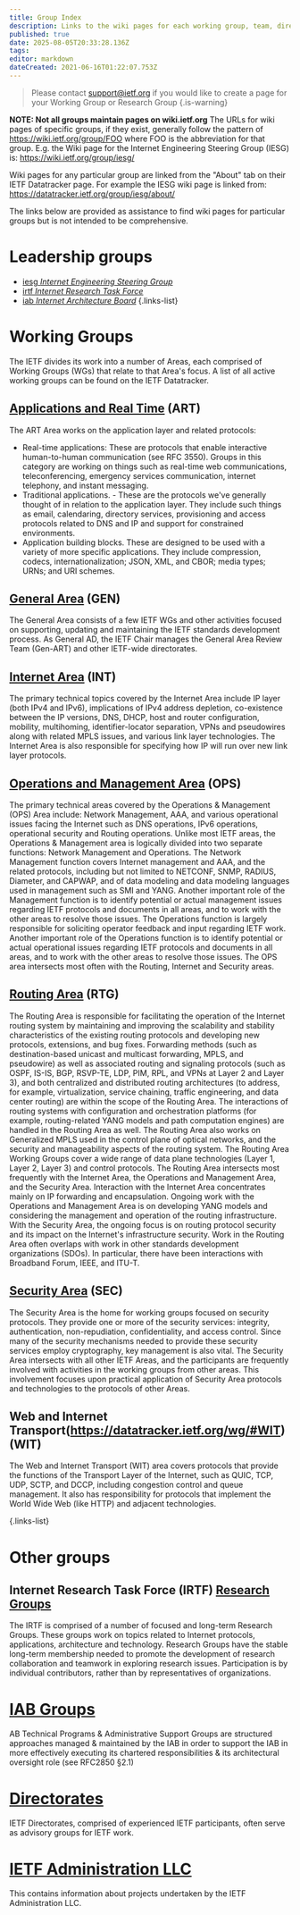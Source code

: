 ```yaml
---
title: Group Index
description: Links to the wiki pages for each working group, team, directorate, etc
published: true
date: 2025-08-05T20:33:28.136Z
tags: 
editor: markdown
dateCreated: 2021-06-16T01:22:07.753Z
---
```


> Please contact support@ietf.org if you would like to create a page for your Working Group or Research Group
{.is-warning}

**NOTE: Not all groups maintain pages on wiki.ietf.org** 
The URLs for wiki pages of specific groups, if they exist, generally follow the pattern of https://wiki.ietf.org/group/FOO where FOO is the abbreviation for that group. E.g. the Wiki page for the Internet Engineering Steering Group (IESG) is: https://wiki.ietf.org/group/iesg/

Wiki pages for any particular group are linked from the "About" tab on their IETF Datatracker page. For example the IESG wiki page is linked from: https://datatracker.ietf.org/group/iesg/about/

The links below are provided as assistance to find wiki pages for particular groups but is not intended to be comprehensive.

# Leadership groups
- [iesg *Internet Engineering Steering Group*](/group/iesg)
- [irtf *Internet Research Task Force*](/group/irtf)
- [iab *Internet Architecture Board*](/group/iab)
{.links-list}

# Working Groups
The IETF divides its work into a number of Areas, each comprised of Working Groups (WGs) that relate to that Area's focus. A list of all active working groups can be found on the IETF Datatracker. 

## [Applications and Real Time](https://datatracker.ietf.org/wg/#ART)  (ART)
The ART Area works on the application layer and related protocols:
+ Real-time applications: These are protocols that enable interactive human-to-human communication (see RFC 3550). Groups in this category are working on things such as real-time web communications, teleconferencing, emergency services communication, internet telephony, and instant messaging.
+ Traditional applications. - These are the protocols we've generally thought of in relation to the application layer. They include such things as email, calendaring, directory services, provisioning and access protocols related to DNS and IP and support for constrained environments. 
+ Application building blocks. These are designed to be used with a variety of more specific applications. They include compression, codecs, internationalization; JSON, XML, and CBOR; media types; URNs; and URI schemes.

## [General Area](https://datatracker.ietf.org/wg/#GEN) (GEN)
The General Area consists of a few IETF WGs and other activities focused on supporting, updating and maintaining the IETF standards development process. As General AD, the IETF Chair manages the General Area Review Team (Gen-ART) and other IETF-wide directorates.

## [Internet Area](https://datatracker.ietf.org/wg/#INT) (INT)
The primary technical topics covered by the Internet Area include IP layer (both IPv4 and IPv6), implications of IPv4 address depletion, co-existence between the IP versions, DNS, DHCP, host and router configuration, mobility, multihoming, identifier-locator separation, VPNs and pseudowires along with related MPLS issues, and various link layer technologies. The Internet Area is also responsible for specifying how IP will run over new link layer protocols.

## [Operations and Management Area](https://datatracker.ietf.org/wg/#OPS) (OPS)
The primary technical areas covered by the Operations & Management (OPS) Area include: Network Management, AAA, and various operational issues facing the Internet such as DNS operations, IPv6 operations, operational security and Routing operations. Unlike most IETF areas, the Operations & Management area is logically divided into two separate functions: Network Management and Operations. The Network Management function covers Internet management and AAA, and the related protocols, including but not limited to NETCONF, SNMP, RADIUS, Diameter, and CAPWAP, and of data modeling and data modeling languages used in management such as SMI and YANG. Another important role of the Management function is to identify potential or actual management issues regarding IETF protocols and documents in all areas, and to work with the other areas to resolve those issues. The Operations function is largely responsible for soliciting operator feedback and input regarding IETF work. Another important role of the Operations function is to identify potential or actual operational issues regarding IETF protocols and documents in all areas, and to work with the other areas to resolve those issues. The OPS area intersects most often with the Routing, Internet and Security areas.

## [Routing Area](https://datatracker.ietf.org/wg/#RTG) (RTG)
The Routing Area is responsible for facilitating the operation of the Internet routing system by maintaining and improving the scalability and stability characteristics of the existing routing protocols and developing new protocols, extensions, and bug fixes. Forwarding methods (such as destination-based unicast and multicast forwarding, MPLS, and pseudowire) as well as associated routing and signaling protocols (such as OSPF, IS-IS, BGP, RSVP-TE, LDP, PIM, RPL, and VPNs at Layer 2 and Layer 3), and both centralized and distributed routing architectures (to address, for example, virtualization, service chaining, traffic engineering, and data center routing) are within the scope of the Routing Area. The interactions of routing systems with configuration and orchestration platforms (for example, routing-related YANG models and path computation engines) are handled in the Routing Area as well. The Routing Area also works on Generalized MPLS used in the control plane of optical networks, and the security and manageability aspects of the routing system. The Routing Area Working Groups cover a wide range of data plane technologies (Layer 1, Layer 2, Layer 3) and control protocols. The Routing Area intersects most frequently with the Internet Area, the Operations and Management Area, and the Security Area. Interaction with the Internet Area concentrates mainly on IP forwarding and encapsulation. Ongoing work with the Operations and Management Area is on developing YANG models and considering the management and operation of the routing infrastructure. With the Security Area, the ongoing focus is on routing protocol security and its impact on the Internet's infrastructure security. Work in the Routing Area often overlaps with work in other standards development organizations (SDOs). In particular, there have been interactions with Broadband Forum, IEEE, and ITU-T.

## [Security Area](https://datatracker.ietf.org/wg/#SEC) (SEC)
The Security Area is the home for working groups focused on security protocols. They provide one or more of the security services: integrity, authentication, non-repudiation, confidentiality, and access control. Since many of the security mechanisms needed to provide these security services employ cryptography, key management is also vital. The Security Area intersects with all other IETF Areas, and the participants are frequently involved with activities in the working groups from other areas. This involvement focuses upon practical application of Security Area protocols and technologies to the protocols of other Areas.

## Web and Internet Transport(https://datatracker.ietf.org/wg/#WIT) (WIT)
The Web and Internet Transport (WIT) area covers protocols that provide the functions of the Transport Layer of the Internet, such as QUIC, TCP, UDP, SCTP, and DCCP, including congestion control and queue management. It also has responsibility for protocols that implement the World Wide Web (like HTTP) and adjacent technologies.

{.links-list}

# Other groups

## Internet Research Task Force (IRTF) [Research Groups](https://datatracker.ietf.org/rg/)
The IRTF is comprised of a number of focused and long-term Research Groups. These groups work on topics related to Internet protocols, applications, architecture and technology. Research Groups have the stable long-term membership needed to promote the development of research collaboration and teamwork in exploring research issues. Participation is by individual contributors, rather than by representatives of organizations.

# [IAB Groups](https://datatracker.ietf.org/program/)
AB Technical Programs & Administrative Support Groups are structured approaches managed & maintained by the IAB in order to support the IAB in more effectively executing its chartered responsibilities & its architectural oversight role (see RFC2850 §2.1)

# [Directorates](https://datatracker.ietf.org/dir/)
IETF Directorates, comprised of experienced IETF participants, often serve as advisory groups for IETF work.

# [IETF Administration LLC](/group/llc/)
This contains information about projects undertaken by the IETF Administration LLC.
